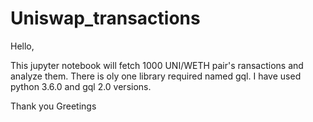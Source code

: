 # Uniswap_transactions

Hello,

This jupyter notebook will fetch 1000 UNI/WETH pair's ransactions and analyze them. There is oly one library required named gql. I have used python 3.6.0 and gql 2.0 versions.

Thank you
Greetings
